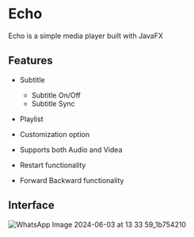 
# Echo

Echo is a simple media player built with JavaFX


## Features

- Subtitle
    - Subtitle On/Off
    - Subtitle Sync

- Playlist

- Customization option

- Supports both Audio and Videa

- Restart functionality

- Forward Backward functionality



## Interface

![WhatsApp Image 2024-06-03 at 13 33 59_1b754210](https://github.com/NafisFuadShahid/Echo/assets/96487710/d3173848-fc9d-4209-abac-6f51c0f2e718)
